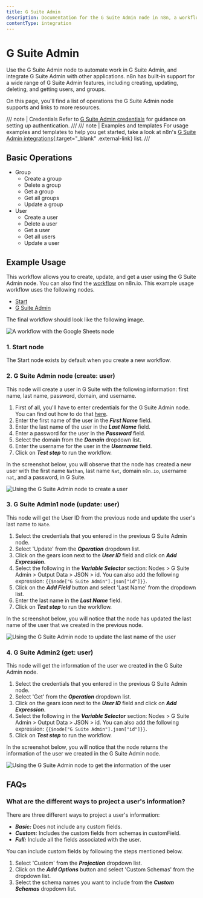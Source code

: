 ```yaml
---
title: G Suite Admin
description: Documentation for the G Suite Admin node in n8n, a workflow automation platform. Includes details of operations and configuration, and links to examples and credentials information.
contentType: integration
---
```


# G Suite Admin

Use the G Suite Admin node to automate work in G Suite Admin, and integrate G Suite Admin with other applications. n8n has built-in support for a wide range of G Suite Admin features, including creating, updating, deleting, and getting users, and groups. 

On this page, you'll find a list of operations the G Suite Admin node supports and links to more resources.

/// note | Credentials
Refer to [G Suite Admin credentials](/integrations/builtin/credentials/google/) for guidance on setting up authentication. 
///
/// note | Examples and templates
For usage examples and templates to help you get started, take a look at n8n's [G Suite Admin integrations](https://n8n.io/integrations/google-workspace-admin/){:target="_blank" .external-link} list.
///


## Basic Operations

* Group
    * Create a group
    * Delete a group
    * Get a group
    * Get all groups
    * Update a group
* User
    * Create a user
    * Delete a user
    * Get a user
    * Get all users
    * Update a user

## Example Usage

This workflow allows you to create, update, and get a user using the G Suite Admin node. You can also find the [workflow](https://n8n.io/workflows/710) on n8n.io. This example usage workflow uses the following nodes.
- [Start](/integrations/builtin/core-nodes/n8n-nodes-base.start/)
- [G Suite Admin]()

The final workflow should look like the following image.

![A workflow with the Google Sheets node](/_images/integrations/builtin/app-nodes/gsuiteadmin/workflow.png)

### 1. Start node

The Start node exists by default when you create a new workflow.

### 2. G Suite Admin node (create: user)

This node will create a user in G Suite with the following information:  first name, last name, password, domain, and username.

1. First of all, you'll have to enter credentials for the G Suite Admin node. You can find out how to do that [here](/integrations/builtin/credentials/google/).
3. Enter the first name of the user in the ***First Name*** field.
4. Enter the last name of the user in the ***Last Name*** field.
5. Enter a password for the user in the ***Password*** field.
6. Select the domain from the ***Domain*** dropdown list.
7. Enter the username for the user in the ***Username*** field.
8. Click on ***Test step*** to run the workflow.

In the screenshot below, you will observe that the node has created a new user with the first name `Nathan`, last name `Nat`, domain `n8n.io`, username `nat`, and a password, in G Suite.

![Using the G Suite Admin node to create a user](/_images/integrations/builtin/app-nodes/gsuiteadmin/gsuiteadmin_node.png)


### 3. G Suite Admin1 node (update: user)

This node will get the User ID from the previous node and update the user's last name to `Nate`.

1. Select the credentials that you entered in the previous G Suite Admin node.
2. Select 'Update' from the ***Operation*** dropdown list.
3. Click on the gears icon next to the ***User ID*** field and click on ***Add Expression***.
4. Select the following in the ***Variable Selector*** section: Nodes > G Suite Admin > Output Data > JSON > id. You can also add the following expression: `{{$node["G Suite Admin"].json["id"]}}`.
5. Click on the ***Add Field*** button and select 'Last Name' from the dropdown list.
6. Enter the last name in the ***Last Name*** field.
7. Click on ***Test step*** to run the workflow.


In the screenshot below, you will notice that the node has updated the last name of the user that we created in the previous node.

![Using the G Suite Admin node to update the last name of the user](/_images/integrations/builtin/app-nodes/gsuiteadmin/gsuiteadmin1_node.png)


### 4. G Suite Admin2 (get: user)

This node will get the information of the user we created in the G Suite Admin node.

1. Select the credentials that you entered in the previous G Suite Admin node.
2. Select 'Get' from the ***Operation*** dropdown list.
3. Click on the gears icon next to the ***User ID*** field and click on ***Add Expression***.
4. Select the following in the ***Variable Selector*** section: Nodes > G Suite Admin > Output Data > JSON > id. You can also add the following expression: `{{$node["G Suite Admin"].json["id"]}}`.
5. Click on ***Test step*** to run the workflow.


In the screenshot below, you will notice that the node returns the information of the user we created in the G Suite Admin node.

![Using the G Suite Admin node to get the information of the user](/_images/integrations/builtin/app-nodes/gsuiteadmin/gsuiteadmin2_node.png)

## FAQs

### What are the different ways to project a user's information?

There are three different ways to project a user's information:

- ***Basic:*** Does not include any custom fields.
- ***Custom:*** Includes the custom fields from schemas in customField.
- ***Full:*** Include all the fields associated with the user.

You can include custom fields by following the steps mentioned below.
1. Select 'Custom' from the ***Projection*** dropdown list.
2. Click on the ***Add Options*** button and select 'Custom Schemas' from the dropdown list.
3. Select the schema names you want to include from the ***Custom Schemas*** dropdown list.

